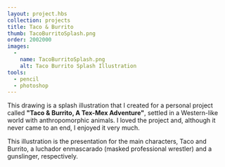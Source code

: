 ```yaml
---
layout: project.hbs
collection: projects
title: Taco & Burrito
thumb: TacoBurritoSplash.png
order: 2002000
images:
  -
    name: TacoBurritoSplash.png
    alt: Taco Burrito Splash Illustration
tools:
  - pencil
  - photoshop
---
```


This drawing is a splash illustration that I created for a personal project called **"Taco & Burrito, A Tex-Mex Adventure"**, settled in a Western-like world with anthropomorphic animals. I loved the project and, although it never came to an end, I enjoyed it very much.

This illustration is the presentation for the main characters, Taco and Burrito, a luchador enmascarado (masked professional wrestler) and a gunslinger, respectively.
